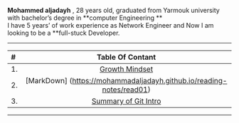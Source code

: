 **Mohammed aljadayh** , 28 years old,  graduated from Yarmouk university with bachelor’s degree in **computer Engineering **    
I have 5 years’ of  work experience as Network Engineer and Now I am looking to be a **full-stuck Developer.
 


--------------------------------------


 | # | **Table Of Contant**|
| :---        |    :----:   |
| 1.    |[Growth Mindset](https://mohammadaljadayh.github.io/reading-notes/GrowthMindset)      |
| 2.  | [MarkDown]  (https://mohammadaljadayh.github.io/reading-notes/read01)   |
| 3. | [Summary of Git Intro](https://mohammadaljadayh.github.io/reading-notes/read02)    |

------------------------------------------
